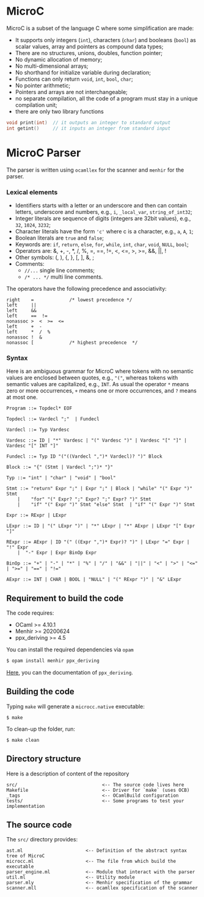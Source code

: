 # MicroC

MicroC is a subset of the language C where some simplification are made:

* It supports only integers (`int`), characters (`char`) and booleans (`bool`) as scalar values, array and pointers as compound data types;
* There are no structures, unions, doubles, function pointer;
* No dynamic allocation of memory;
* No multi-dimensional arrays;
* No shorthand for initialize variable during declaration;
* Functions can only return `void`, `int`, `bool`, `char`;
* No pointer arithmetic;
* Pointers and arrays are not interchangeable;
* no separate compilation, all the code of a program must stay in a unique compilation unit;
* there are only two library functions

```C
void print(int)  // it outputs an integer to standard output
int getint()     // it inputs an integer from standard input 
```

# MicroC Parser

The parser is written using `ocamllex` for the scanner and `menhir` for the parser.


### Lexical elements

* Identifiers starts with a letter or an underscore and then can contain letters, underscore and numbers, e.g., `i`, `_local_var`, `string_of_int32`;
* Integer literals are sequence of digits (integers are 32bit values), e.g., `32`, `1024`, `3232`;
* Character literals have the form `'c'` where c is a character, e.g., `a`, `A`, `1`;
* Boolean literals are `true` and `false`;
* Keywords are: `if`, `return`, `else`, `for`, `while`, `int`, `char`, `void`, `NULL`, `bool`;
* Operators are: &,  +, -, *, /, %,  =, ==, !=, <, <=, >, >=, &&, ||, !
* Other symbols: (, ), {, }, [, ], &, ;
* Comments:
    * `//...` single line comments;
    * `/* ... */` multi line comments.

The operators have the following precedence and associativity:

    right    =             /* lowest precedence */
    left     ||
    left     &&
    left     ==  != 
    nonassoc >  <  >=  <=
    left     +  - 
    left     *  /  %
    nonassoc !  &
    nonassoc [             /* highest precedence  */

### Syntax

Here is an ambiguous grammar for MicroC where tokens with no semantic values are enclosed between quotes, e.g., `"("`, whereas tokens with semantic values are capitalized, e.g., `INT`. 
As usual the operator `*` means zero or more occurrences, `+` means one or more occurrences, and `?` means at most one.

    Program ::= Topdecl* EOF
    
    Topdecl ::= Vardecl ";"  | Fundecl
    
    Vardecl ::= Typ Vardesc
    
    Vardesc ::= ID | "*" Vardesc | "(" Vardesc ")" | Vardesc "[" "]" | Vardesc "[" INT "]" 
    
    Fundecl ::= Typ ID "("((Vardecl ",")* Vardecl)? ")" Block
    
    Block ::= "{" (Stmt | Vardecl ";")* "}"
    
    Typ ::= "int" | "char" | "void" | "bool" 
    
    Stmt ::= "return" Expr ";" | Expr ";" | Block | "while" "(" Expr ")" Stmt 
        |    "for" "(" Expr? ";" Expr? ";" Expr? ")" Stmt
        |    "if" "(" Expr ")" Stmt "else" Stmt  | "if" "(" Expr ")" Stmt

    Expr ::= RExpr | LExpr

    LExpr ::= ID | "(" LExpr ")" | "*" LExpr | "*" AExpr | LExpr "[" Expr "]"

    RExpr ::= AExpr | ID "(" ((Expr ",")* Expr)? ")" | LExpr "=" Expr | "!" Expr 
        |  "-" Expr | Expr BinOp Expr 

    BinOp ::= "+" | "-" | "*" | "%" | "/" | "&&" | "||" | "<" | ">" | "<=" | ">=" | "==" | "!="

    AExpr ::= INT | CHAR | BOOL | "NULL" | "(" RExpr ")" | "&" LExpr

## Requirement to build the code
The code requires:
* OCaml >= 4.10.1
* Menhir >= 20200624
* ppx_deriving >= 4.5 

You can install the required dependencies via `opam`
```sh
$ opam install menhir ppx_deriving
```
[Here](https://github.com/ocaml-ppx/ppx_deriving), you can the documentation of `ppx_deriving`.

## Building the code
Typing `make` will generate a `microcc.native` executable:
```
$ make
```

To clean-up the folder, run:
```
$ make clean
```

## Directory structure #

Here is a description of content of the repository

    src/                               <-- The source code lives here
    Makefile                           <-- Driver for `make` (uses OCB)
    _tags                              <-- OCamlBuild configuration
    tests/                             <-- Some programs to test your implementation

## The source code

The `src/` directory provides:

    ast.ml                       <-- Definition of the abstract syntax tree of MicroC 
    microcc.ml                   <-- The file from which build the executable 
    parser_engine.ml             <-- Module that interact with the parser
    util.ml                      <-- Utility module  
    parser.mly                   <-- Menhir specification of the grammar 
    scanner.mll                  <-- ocamllex specification of the scanner